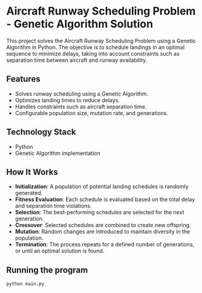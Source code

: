 # Aircraft Runway Scheduling Problem - Genetic Algorithm Solution

This project solves the Aircraft Runway Scheduling Problem using a Genetic Algorithm in Python. The objective is to schedule landings in an optimal sequence to minimize delays, taking into account constraints such as separation time between aircraft and runway availability.

## Features

-   Solves runway scheduling using a Genetic Algorithm.
-   Optimizes landing times to reduce delays.
-   Handles constraints such as aircraft separation time.
-   Configurable population size, mutation rate, and generations.

## Technology Stack

-   Python
-   Genetic Algorithm implementation

## How It Works

-   **Initialization**: A population of potential landing schedules is randomly generated.
-   **Fitness Evaluation**: Each schedule is evaluated based on the total delay and separation time violations.
-   **Selection**: The best-performing schedules are selected for the next generation.
-   **Crossover**: Selected schedules are combined to create new offspring.
-   **Mutation**: Random changes are introduced to maintain diversity in the population.
-   **Termination**: The process repeats for a defined number of generations, or until an optimal solution is found.

## Running the program

```python
python main.py
```
